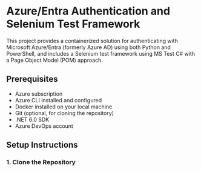 # Azure/Entra Authentication and Selenium Test Framework

This project provides a containerized solution for authenticating with Microsoft Azure/Entra (formerly Azure AD) using both Python and PowerShell, and includes a Selenium test framework using MS Test C# with a Page Object Model (POM) approach.

## Prerequisites

- Azure subscription
- Azure CLI installed and configured
- Docker installed on your local machine
- Git (optional, for cloning the repository)
- .NET 6.0 SDK
- Azure DevOps account

## Setup Instructions

### 1. Clone the Repository
